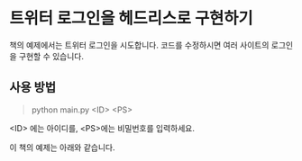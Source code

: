 # 트위터 로그인을 헤드리스로 구현하기


책의 예제에서는 트위터 로그인을 시도합니다. 코드를 수정하시면 여러 사이트의 로그인을 구현할 수 있습니다.

## 사용 방법
> python main.py <ID\> <PS\>


 <ID\> 에는 아이디를, <PS\>에는 비밀번호를 입력하세요.
 
 이 책의 예제는 아래와 같습니다.
